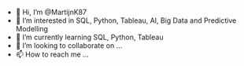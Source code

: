 - 👋 Hi, I’m @MartijnK87
- 👀 I’m interested in SQL, Python, Tableau, AI, Big Data and Predictive Modelling
- 🌱 I’m currently learning SQL, Python, Tableau
- 💞️ I’m looking to collaborate on ...
- 📫 How to reach me ...

<!---
MartijnK87/MartijnK87 is a ✨ special ✨ repository because its `README.md` (this file) appears on your GitHub profile.
You can click the Preview link to take a look at your changes.
--->
